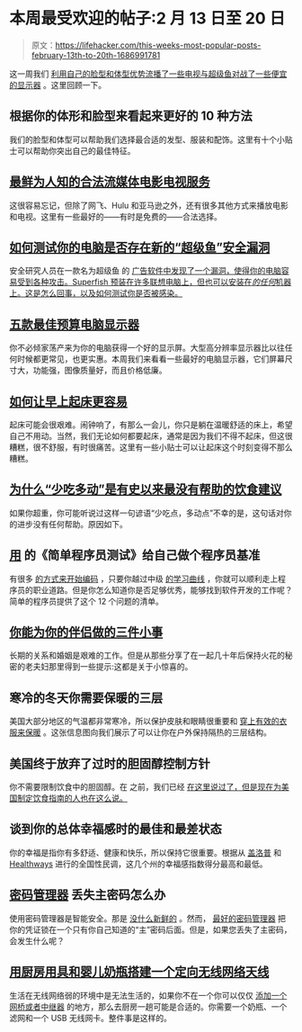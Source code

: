 # 本周最受欢迎的帖子:2 月 13 日至 20 日

> 原文：<https://lifehacker.com/this-weeks-most-popular-posts-february-13th-to-20th-1686991781>

这一周我们 [利用自己的脸型和体型优势](https://lifehacker.com/top-10-ways-to-look-better-based-on-your-body-shape-and-1685649755)[流播了一些电视](http://lifehacker.com/the-best-lesser-known-services-for-legally-streaming-mo-1686068241)[与超级鱼](http://lifehacker.com/how-to-test-your-pc-for-the-new-superfish-security-vu-1686788663)[对战了一些便宜的显示器](http://lifehacker.com/five-best-budget-computer-monitors-1685766022) 。这里回顾一下。



## 根据你的体形和脸型来看起来更好的 10 种方法

我们的脸型和体型可以帮助我们选择最合适的发型、服装和配饰。这里有十个小贴士可以帮助你突出自己的最佳特征。

## [最鲜为人知的合法流媒体电影电视服务](http://lifehacker.com/the-best-lesser-known-services-for-legally-streaming-mo-1686068241)

这很容易忘记，但除了网飞、Hulu 和亚马逊之外，还有很多其他方式来播放电影和电视。这里有一些最好的——有时是免费的——合法选择。

## [如何测试你的电脑是否存在新的“超级鱼”安全漏洞](http://lifehacker.com/how-to-test-your-pc-for-the-new-superfish-security-vu-1686788663)

安全研究人员在一款名为超级鱼 的 [广告软件中发现了一个漏洞，使得你的电脑容易受到各种攻击。Superfish 预装在许多联想电脑上，但也可以安装在*的任何*机器上。这是怎么回事，以及如何测试你是否被感染。](http://gizmodo.com/lenovo-installs-adware-on-new-computers-that-could-stea-1686721226)

## [五款最佳预算电脑显示器](http://lifehacker.com/five-best-budget-computer-monitors-1685766022)

你不必倾家荡产来为你的电脑获得一个好的显示屏。大型高分辨率显示器比以往任何时候都更常见，也更实惠。本周我们来看看一些最好的电脑显示器，它们屏幕尺寸大，功能强，图像质量好，而且价格低廉。

## [如何让早上起床更容易](http://lifehacker.com/how-to-make-getting-out-of-bed-in-the-morning-easier-1686080471)

起床可能会很艰难。闹钟响了，有那么一会儿，你只是躺在温暖舒适的床上，希望自己不用动。当然，我们无论如何都要起床，通常是因为我们不得不起床，但这很糟糕，很不舒服，有时很痛苦。这里有一些小贴士可以让起床这个时刻变得不那么糟糕。

## [为什么“少吃多动”是有史以来最没有帮助的饮食建议](http://vitals.lifehacker.com/why-eat-less-move-more-is-the-least-helpful-diet-adv-1686146359)

如果你超重，你可能听说过这样一句谚语“少吃点，多动点”不幸的是，这句话对你的进步没有任何帮助。原因如下。

## [用](http://lifehacker.com/benchmark-yourself-as-a-programmer-with-the-simple-pro-1686326589) 的《简单程序员测试》给自己做个程序员基准

有很多 [的方式来开始编码](http://lifehacker.com/top-10-ways-to-teach-yourself-to-code-1684250889) ，只要你越过中级 [的学习曲线](http://lifehacker.com/why-learning-to-code-is-so-hard-and-what-you-can-do-ab-1685229278) ，你就可以顺利走上程序员的职业道路。但是你怎么知道你是否足够优秀，能够找到软件开发的工作呢？简单的程序员提供了这个 12 个问题的清单。

## [你能为你的伴侣做的三件小事](http://lifehacker.com/three-small-things-you-can-do-for-your-partner-to-make-1686306889)

长期的关系和婚姻是艰难的工作。但是从那些分享了在一起几十年后保持火花的秘密的老夫妇那里得到一些提示:这都是关于小惊喜的。

## 寒冷的冬天你需要保暖的三层

美国大部分地区的气温都非常寒冷，所以保护皮肤和眼睛很重要和 [穿上有效的衣服来保暖](http://lifehacker.com/how-to-effectively-layer-up-and-stay-warm-this-winter-1668968761) 。这张信息图向我们展示了可以让你在户外保持隔热的三层结构。

## 美国终于放弃了过时的胆固醇控制方针

你不需要限制饮食中的胆固醇。在 之前，我们已经 [在这里说过了，但是现在为美国制定饮食指南的人也在这么说。](http://lifehacker.com/what-is-cholesterol-and-why-should-i-care-about-it-1475427781)

## 谈到你的总体幸福感时的最佳和最差状态

你的幸福是指你有多舒适、健康和快乐，所以保持它很重要。根据从 [盖洛普](http://www.gallup.com/home.aspx?ref=logo) 和 [Healthways](http://www.healthways.com/) 进行的全国性民调，这几个州的幸福感指数得分最高和最低。

## [密码管理器](http://lifehacker.com/what-to-do-if-you-lose-the-master-password-to-your-pass-1686432765) 丢失主密码怎么办

使用密码管理器是智能安全。那是 [没什么新鲜的](http://lifehacker.com/the-only-secure-password-is-the-one-you-can-t-remember-5785420) 。然而， [最好的密码管理器](http://lifehacker.com/the-five-best-password-managers-5529133) 把你的凭证锁在一个只有你自己知道的“主”密码后面。但是，如果您丢失了主密码，会发生什么呢？

## [用厨房用具和婴儿奶瓶搭建一个定向无线网络天线](http://lifehacker.com/build-a-directional-wi-fi-antenna-from-kitchen-gear-and-1686173362)

生活在无线网络弱的环境中是无法生活的，如果你不在一个你可以仅仅 [添加一个网桥或者中继器](http://lifehacker.com/how-to-extend-your-wi-fi-network-with-an-old-router-915783308) 的地方，那么去厨房一趟可能是合适的。你需要一个奶瓶、一个滤网和一个 USB 无线网卡。整件事是这样的。